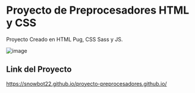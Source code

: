 # Proyecto de Preprocesadores HTML y CSS

Proyecto Creado en HTML Pug, CSS Sass y JS.

![image](https://user-images.githubusercontent.com/102496789/217913797-0c612c8c-4455-4d51-a828-92b2d3aa2288.png)


## Link del Proyecto
https://snowbot22.github.io/proyecto-preprocesadores.github.io/
